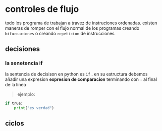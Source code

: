 # controles de flujo
todo los programa de trabajan a travez de instruciones ordenadas.
existen maneras de romper con el flujo normal de los programas creando `bifurcaciones` o creando `repeticion` de instrucciones 
## decisiones
### la senetencia if
la sentencia de decisison en python es `if` . en su estructura debemos añadir una expresion **expresion de comparacion** terminando con `:` al final de la linea 
> ejemplo:

```python 
if true: 
    print("es verdad")
```
## ciclos
